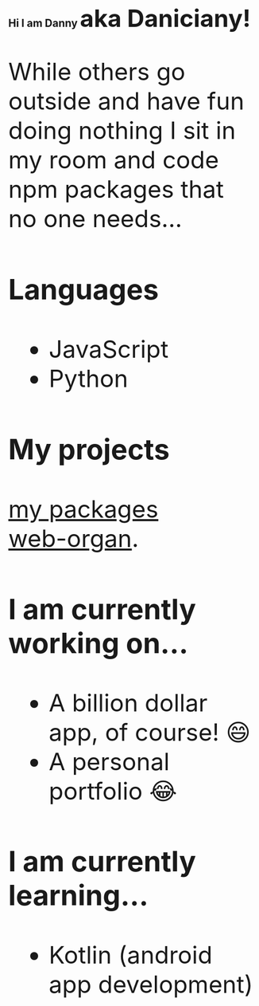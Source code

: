 ## Hi I am Danny <font size="10">aka Daniciany<font>!

While others go outside and have fun doing nothing I sit in my room and code npm packages that no one needs... 

### Languages
- JavaScript
- Python

### My projects
[my packages](https://www.npmjs.com/settings/danician/packages) <br>
[web-organ](https://web-organ.netlify.app/).

### I am currently working on...
- A billion dollar app, of course! 😄
- A personal portfolio 😂


### I am currently learning...
- Kotlin (android app development)

<!--
**Daniciany/Daniciany** is a ✨ _special_ ✨ repository because its `README.md` (this file) appears on your GitHub profile.

Here are some ideas to get you started:

- 🔭 I’m currently working on ...
- 🌱 I’m currently learning ...
- 👯 I’m looking to collaborate on ...
- 🤔 I’m looking for help with ...
- 💬 Ask me about ...
- 📫 How to reach me: ...
- 😄 Pronouns: ...
- ⚡ Fun fact: ...
-->
